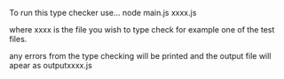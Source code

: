 To run this type checker use...
node main.js xxxx.js

where xxxx is the file you wish to type check
for example one of the test files.

any errors from the type checking will be printed
and the output file will apear as outputxxxx.js
